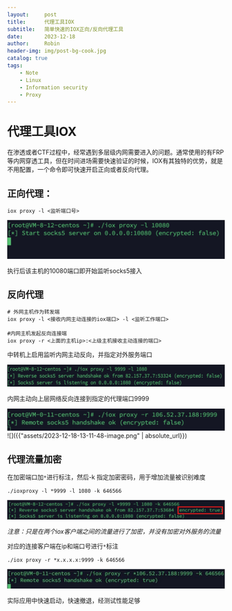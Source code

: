 ```yaml
---
layout:     post
title:      代理工具IOX
subtitle:   简单快速的IOX正向/反向代理工具
date:       2023-12-18
author:     Robin
header-img: img/post-bg-cook.jpg
catalog: true
tags:
    - Note
    - Linux
    - Information security
    - Proxy
---
```

# 代理工具IOX

在渗透或者CTF过程中，经常遇到多层级内网需要进入的问题。通常使用的有FRP等内网穿透工具，但在时间进场需要快速验证的时候，IOX有其独特的优势，就是不用配置，一个命令即可快速开启正向或者反向代理。

## 正向代理：

```
iox proxy -l <监听端口号>
```

![](assets/2023-12-18-13-06-49-image.png)

执行后该主机的10080端口即开始监听socks5接入

## 反向代理

```shell
# 外网主机作为转发端
iox proxy -l <接收内网主动连接的iox端口> -l <监听工作端口>

#内网主机发起反向连接端
iox proxy -r <上面的主机ip>:<上级主机接收主动连接的端口>
```

中转机上启用监听内网主动反向，并指定对外服务端口

![](assets/2023-12-18-13-11-21-image.png)

内网主动向上层网络反向连接到指定的代理端口9999

![](assets/2023-12-18-13-11-48-image.png)
![]({{"assets/2023-12-18-13-11-48-image.png" | absolute_url}})

## 代理流量加密

在加密端口加`*`进行标注，然后-k 指定加密密码，用于增加流量被识别难度

```shell
./ioxproxy -l *9999 -l 1080 -k 646566 
```

![](assets/2023-12-18-13-20-08-image.png)

*注意：只是在两个iox客户端之间的流量进行了加密，并没有加密对外服务的流量*

对应的连接客户端在ip和端口号进行`*`标注

```shell
./iox proxy -r *x.x.x.x:9999 -k 646566
```

![](assets/2023-12-18-13-21-21-image.png)



实际应用中快速启动，快速撤退，经测试性能足够
